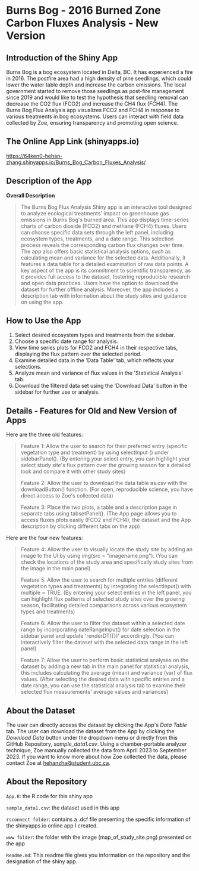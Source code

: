 # Burns Bog - 2016 Burned Zone Carbon Fluxes Analysis - New Version
## Introduction of the Shiny App
Burns Bog is a bog ecosystem located in Delta, BC. It has experienced a fire in 2016. The postfire area had a high density of pine seedlings, which could lower the water table depth and increase the carbon emissions. The local government started to remove those seedlings as post-fire management since 2019 and would like to test the hypothesis that seedling removal can decrease the CO2 flux (FCO2) and increase the CH4 flux (FCH4). The Burns Bog Flux Analysis app visualizes FCO2 and FCH4 in response to various treatments in bog ecosystems. Users can interact with field data collected by Zoe, ensuring transparency and promoting open science. 

## The Online App Link (shinyapps.io)
https://64ken0-hehan-zhang.shinyapps.io/Burns_Bog_Carbon_Fluxes_Analysis/

## Description of the App
**Overall Description**
> The Burns Bog Flux Analysis Shiny app is an interactive tool designed to analyze ecological treatments' impact on greenhouse gas emissions in Burns Bog's burned area. This app displays time-series charts of carbon dioxide (FCO2) and methane (FCH4) fluxes. Users can choose specific data sets through the left panel, including ecosystem types, treatments, and a date range. This selection process reveals the corresponding carbon flux changes over time. The app also offers basic statistical analysis options, such as calculating mean and variance for the selected data. Additionally, it features a data table for a detailed examination of raw data points. A key aspect of the app is its commitment to scientific transparency, as it provides full access to the dataset, fostering reproducible research and open data practices. Users have the option to download the dataset for further offline analysis. Moreover, the app includes a description tab with information about the study sites and guidance on using the app.
> 
## How to Use the App

1) Select desired ecosystem types and treatments from the sidebar. 
2) Choose a specific date range for analysis. 
3) View time series plots for FCO2 and FCH4 in their respective tabs, displaying the flux pattern over the selected period. 
4) Examine detailed data in the 'Data Table' tab, which reflects your selections. 
5) Analyze mean and variance of flux values in the 'Statistical Analysis' tab. 
6) Download the filtered data set using the 'Download Data' button in the sidebar for further use or analysis.
   
## Details - Features for Old and New Version of Apps

Here are the three old features:

> Feature 1: Allow the user to search for their preferred entry (specific vegetation type and treatment) by using selectInput () under sidebarPanel(). (By entering your select entry, you can highlight your select study site's flux pattern over the growing season for a detailed look and compare it with other study sites)
> 
> Feature 2: Allow the user to download the data table as.csv with the downloadButton() function. (For open, reproducible science, you have direct access to Zoe's collected data)
> 
> Feature 3: Place the two plots, a table and a description page in separate tabs using tabsetPanel(). (The App page allows you to access fluxes plots easily (FCO2 and FCH4), the dataset and the App description by clicking different tabs on the app)

Here are the four new features:

> Feature 4: Allow the user to visually locate the study site by adding an image to the UI by using img(src = "imagename.png"). (You can check the locations of the study area and specifically study sites from the image in the main panel)
>
>  Feature 5: Allow the user to search for multiple entries (different vegetation types and treatments) by integrating the selectInput() with multiple = TRUE. (By entering your select entries in the left panel, you can highlight flux patterns of selected study sites over the growing season, facilitating detailed comparisons across various ecosystem types and treatments)
>
>  Feature 6: Allow the user to filter the dataset within a selected date range by incorporating dateRangeInput() for date selection in the sidebar panel and update 'renderDT({})' accordingly. (You can interactively filter the dataset with the selected data range in the left panel)
>
> Feature 7: Allow the user to perform basic statistical analyses on the dataset by adding a new tab in the main panel for statistical analysis, this includes calculating the average (mean) and variance (var) of flux values. (After selecting the desired data with specific entries and a date range, you can use the statistical analysis tab to examine their selected flux measurements' average values and variances)
> 
## About the Dataset
The user can directly access the dataset by clicking the App's _Data Table_ tab. The user can download the dataset from the App by clicking the _Download Data_ button under the dropdown menu or directly from this GitHub Repository, _sample_data1.csv_. Using a chamber-portable analyzer technique, Zoe manually collected the data from April 2023 to September 2023. If you want to know more about how Zoe collected the data, please contact Zoe at hehanzha@student.ubc.ca.
## About the Repository
`App.R`: the R code for this shiny app

`sample_data1.csv`: the dataset used in this app

`rsconnect folder`: contains a .dcf file presenting the specific information of the shinyapps.io online app I created.

`www folder`: the folder with the image (map_of_study_site.png) presented on the app

`Readme.md`: This readme file gives you information on the repository and the designation of the shiny app.
